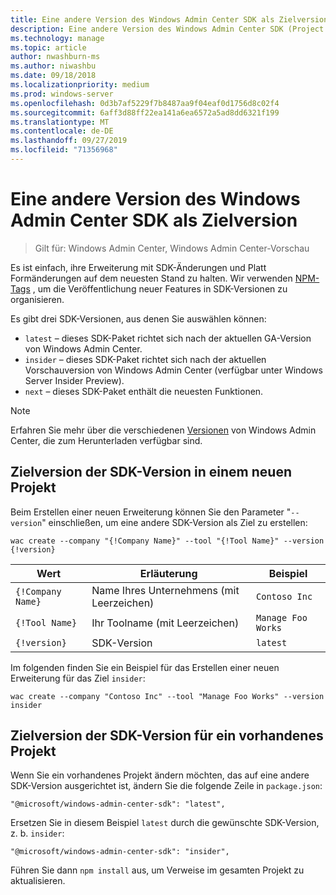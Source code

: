 ```yaml
---
title: Eine andere Version des Windows Admin Center SDK als Zielversion
description: Eine andere Version des Windows Admin Center SDK (Project Honolulu) als Zielversion
ms.technology: manage
ms.topic: article
author: nwashburn-ms
ms.author: niwashbu
ms.date: 09/18/2018
ms.localizationpriority: medium
ms.prod: windows-server
ms.openlocfilehash: 0d3b7af5229f7b8487aa9f04eaf0d1756d8c02f4
ms.sourcegitcommit: 6aff3d88ff22ea141a6ea6572a5ad8dd6321f199
ms.translationtype: MT
ms.contentlocale: de-DE
ms.lasthandoff: 09/27/2019
ms.locfileid: "71356968"
---
```

# <a name="target-a-different-version-of-the-windows-admin-center-sdk"></a>Eine andere Version des Windows Admin Center SDK als Zielversion

>Gilt für: Windows Admin Center, Windows Admin Center-Vorschau

Es ist einfach, ihre Erweiterung mit SDK-Änderungen und Platt Formänderungen auf dem neuesten Stand zu halten.  Wir verwenden [NPM-Tags](https://www.npmjs.com/package/@microsoft/windows-admin-center-sdk) , um die Veröffentlichung neuer Features in SDK-Versionen zu organisieren.

Es gibt drei SDK-Versionen, aus denen Sie auswählen können:

* ```latest``` – dieses SDK-Paket richtet sich nach der aktuellen GA-Version von Windows Admin Center.
* ```insider``` – dieses SDK-Paket richtet sich nach der aktuellen Vorschauversion von Windows Admin Center (verfügbar unter Windows Server Insider Preview).
* ```next``` – dieses SDK-Paket enthält die neuesten Funktionen.

> [!NOTE]
> Erfahren Sie mehr über die verschiedenen [Versionen](https://aka.ms/WACDownloadPage) von Windows Admin Center, die zum Herunterladen verfügbar sind.

## <a name="targeting-sdk-version-on-a-new-project"></a>Zielversion der SDK-Version in einem neuen Projekt

Beim Erstellen einer neuen Erweiterung können Sie den Parameter "```--version```" einschließen, um eine andere SDK-Version als Ziel zu erstellen:

```
wac create --company "{!Company Name}" --tool "{!Tool Name}" --version {!version}
```

| Wert | Erläuterung | Beispiel |
| ----- | ----------- | ------- |
| ```{!Company Name}``` | Name Ihres Unternehmens (mit Leerzeichen) | ```Contoso Inc``` |
| ```{!Tool Name}``` | Ihr Toolname (mit Leerzeichen) | ```Manage Foo Works``` |
| ```{!version}``` | SDK-Version | ```latest``` |

Im folgenden finden Sie ein Beispiel für das Erstellen einer neuen Erweiterung für das Ziel ```insider```:

```
wac create --company "Contoso Inc" --tool "Manage Foo Works" --version insider
```

## <a name="targeting-sdk-version-on-an-existing-project"></a>Zielversion der SDK-Version für ein vorhandenes Projekt

Wenn Sie ein vorhandenes Projekt ändern möchten, das auf eine andere SDK-Version ausgerichtet ist, ändern Sie die folgende Zeile in ```package.json```:

```
"@microsoft/windows-admin-center-sdk": "latest",
```
Ersetzen Sie in diesem Beispiel ```latest``` durch die gewünschte SDK-Version, z. b. ```insider```:

```
"@microsoft/windows-admin-center-sdk": "insider",
```

Führen Sie dann ```npm install``` aus, um Verweise im gesamten Projekt zu aktualisieren.